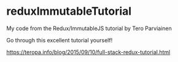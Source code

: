 # reduxImmutableTutorial
My code from the Redux/ImmutableJS tutorial by Tero Parviainen 

Go through this excellent tutorial yourself! 

https://teropa.info/blog/2015/09/10/full-stack-redux-tutorial.html

